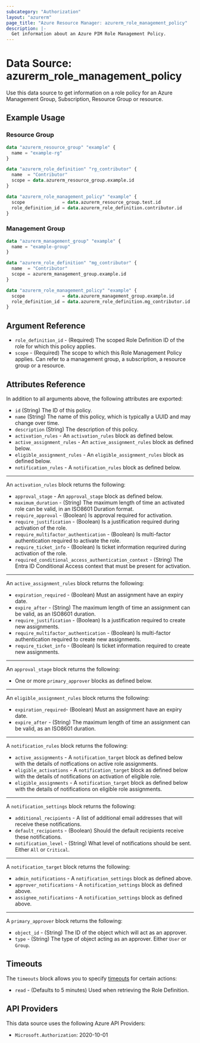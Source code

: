 ```yaml
---
subcategory: "Authorization"
layout: "azurerm"
page_title: "Azure Resource Manager: azurerm_role_management_policy"
description: |-
  Get information about an Azure PIM Role Management Policy.
---
```


# Data Source: azurerm_role_management_policy

Use this data source to get information on a role policy for an Azure Management Group, Subscription, Resource Group or resource.

## Example Usage

### Resource Group

```terraform
data "azurerm_resource_group" "example" {
  name = "example-rg"
}

data "azurerm_role_definition" "rg_contributor" {
  name  = "Contributor"
  scope = data.azurerm_resource_group.example.id
}

data "azurerm_role_management_policy" "example" {
  scope              = data.azurerm_resource_group.test.id
  role_definition_id = data.azurerm_role_definition.contributor.id
}
```

### Management Group

```terraform
data "azurerm_management_group" "example" {
  name = "example-group"
}

data "azurerm_role_definition" "mg_contributor" {
  name  = "Contributor"
  scope = azurerm_management_group.example.id
}

data "azurerm_role_management_policy" "example" {
  scope              = data.azurerm_management_group.example.id
  role_definition_id = data.azurerm_role_definition.mg_contributor.id
}
```

## Argument Reference

* `role_definition_id` - (Required) The scoped Role Definition ID of the role for which this policy applies.
* `scope` - (Required) The scope to which this Role Management Policy applies. Can refer to a management group, a subscription, a resource group or a resource.

## Attributes Reference

In addition to all arguments above, the following attributes are exported:

* `id` (String) The ID of this policy.
* `name` (String) The name of this policy, which is typically a UUID and may change over time.
* `description` (String) The description of this policy.
* `activation_rules` - An `activation_rules` block as defined below.
* `active_assignment_rules` - An `active_assignment_rules` block as defined below.
* `eligible_assignment_rules` - An `eligible_assignment_rules` block as defined below.
* `notification_rules` - A `notification_rules` block as defined below.

---

An `activation_rules` block returns the following:

* `approval_stage` - An `approval_stage` block as defined below.
* `maximum_duration` - (String) The maximum length of time an activated role can be valid, in an ISO8601 Duration format.
* `require_approval` - (Boolean) Is approval required for activation.
* `require_justification` - (Boolean) Is a justification required during activation of the role.
* `require_multifactor_authentication` - (Boolean) Is multi-factor authentication required to activate the role.
* `require_ticket_info` - (Boolean) Is ticket information requrired during activation of the role.
* `required_conditional_access_authentication_context` - (String) The Entra ID Conditional Access context that must be present for activation.

---

An `active_assignment_rules` block returns the following:

* `expiration_required` - (Boolean) Must an assignment have an expiry date.
* `expire_after` - (String) The maximum length of time an assignment can be valid, as an ISO8601 duration.
* `require_justification` - (Boolean) Is a justification required to create new assignments.
* `require_multifactor_authentication` - (Boolean) Is multi-factor authentication required to create new assignments.
* `require_ticket_info` - (Boolean) Is ticket information required to create new assignments.

---

An `approval_stage` block returns the following:

* One or more `primary_approver` blocks as defined below.

---

An `eligible_assignment_rules` block returns the following:

* `expiration_required`- (Boolean) Must an assignment have an expiry date.
* `expire_after` - (String) The maximum length of time an assignment can be valid, as an ISO8601 duration.

---

A `notification_rules` block returns the following:

* `active_assignments` - A `notification_target` block as defined below with the details of notfications on active role assignments.
* `eligible_activations` - A `notification_target` block as defined below with the details of notifications on activation of eligible role.
* `eligible_assignments` - A `notification_target` block as defined below with the details of notifications on eligible role assignments.

---

A `notification_settings` block returns the following:

* `additional_recipients` - A list of additional email addresses that will receive these notifications.
* `default_recipients` - (Boolean) Should the default recipients receive these notifications.
* `notification_level` - (String) What level of notifications should be sent. Either `All` or `Critical`.

---

A `notification_target` block returns the following:

* `admin_notifications` - A `notification_settings` block as defined above.
* `approver_notifications` - A `notification_settings` block as defined above.
* `assignee_notifications` - A `notification_settings` block as defined above.

---

A `primary_approver` block returns the following:

* `object_id` - (String) The ID of the object which will act as an approver.
* `type` - (String) The type of object acting as an approver. Either `User` or `Group`.

## Timeouts

The `timeouts` block allows you to specify [timeouts](https://www.terraform.io/language/resources/syntax#operation-timeouts) for certain actions:

* `read` - (Defaults to 5 minutes) Used when retrieving the Role Definition.

## API Providers
<!-- This section is generated, changes will be overwritten -->
This data source uses the following Azure API Providers:

* `Microsoft.Authorization`: 2020-10-01

